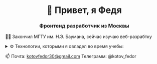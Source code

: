 <h1 align="center">👋 Привет, я Федя</h1> 
<h3 align="center">Фронтенд разработчик из Москвы</h3>

👨‍🎓 Закончил МГТУ им. Н.Э. Баумана, сейчас изучаю веб-разрабтку 

<details>
  <summary>
     ⚙️ Технологии, которыми я овладел во время учебы:
  </summary>
  <br/>
  <div>
    <img src="https://img.shields.io/badge/HTML-F16529?style=for-the-badge&logo=html5&logoColor=white" />
    <img src="https://img.shields.io/badge/CSS-1572B6?style=for-the-badge&logo=css3&logoColor=white" />
    <img src="https://img.shields.io/badge/Sass-c06191?style=for-the-badge&logo=sass&logoColor=white" />   
    <img src="https://img.shields.io/badge/Css%20Modules-white?style=for-the-badge&logo=cssmodules&logoColor=black" />  
    <img src="https://img.shields.io/badge/Styled%20Components-DB7093?style=for-the-badge&logo=styledcomponents&logoColor=white" />  
    <img src="https://img.shields.io/badge/JavaScript-F7DF1E?style=for-the-badge&logo=javascript&logoColor=black" />
    <img src="https://img.shields.io/badge/React-20232A?style=for-the-badge&logo=react&logoColor=61DAFB" />

    <br/>
    <br/>
    <img src="https://img.shields.io/badge/Node.js-43853D?style=for-the-badge&logo=node.js&logoColor=white" />
    <img src="https://img.shields.io/badge/Express.js-gray?style=for-the-badge&logo=express&logoColor=88bc3c" />
    <br/>
    <br/>
    
    <img src="https://img.shields.io/badge/ESlint-462fb9?style=for-the-badge&logo=eslint&logoColor=white" /> 
    <img src="https://img.shields.io/badge/Gulp-dc4a4d?style=for-the-badge&logo=gulp&logoColor=white" />
    <img src="https://img.shields.io/badge/Webpack-1a72b6?style=for-the-badge&logo=webpack&logoColor=white" />
   
  </div>
</details>

📫 Почта: kotovfedor30@gmail.com 
   Телеграмм: @kotov_fedor
